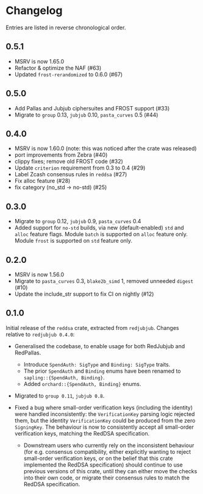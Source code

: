# Changelog

Entries are listed in reverse chronological order.

## 0.5.1

* MSRV is now 1.65.0
* Refactor & optimize the NAF (#63)
* Updated `frost-rerandomized` to 0.6.0 (#67)

## 0.5.0

* Add Pallas and Jubjub ciphersuites and FROST support (#33)
* Migrate to `group` 0.13, `jubjub` 0.10, `pasta_curves` 0.5 (#44)

## 0.4.0

* MSRV is now 1.60.0 (note: this was noticed after the crate was released)
* port improvements from Zebra (#40)
* clippy fixes; remove old FROST code (#32)
* Update `criterion` requirement from 0.3 to 0.4 (#29)
* Label Zcash consensus rules in `reddsa` (#27)
* Fix alloc feature (#28)
* fix category (no\_std -> no-std) (#25)

## 0.3.0

* Migrate to `group` 0.12, `jubjub` 0.9, `pasta_curves` 0.4
* Added support for `no-std` builds, via new (default-enabled) `std` and `alloc`
  feature flags. Module `batch` is supported on `alloc` feature only. Module
  `frost` is supported on `std` feature only.

## 0.2.0

* MSRV is now 1.56.0
* Migrate to `pasta_curves` 0.3, `blake2b_simd` 1, removed unneeded `digest` (#10)
* Update the include_str support to fix CI on nightly (#12)

## 0.1.0

Initial release of the `reddsa` crate, extracted from `redjubjub`. Changes
relative to `redjubjub 0.4.0`:

* Generalised the codebase, to enable usage for both RedJubjub and RedPallas.

  * Introduce `SpendAuth: SigType` and `Binding: SigType` traits.
  * The prior `SpendAuth` and `Binding` enums have been renamed to
    `sapling::{SpendAuth, Binding}`.
  * Added `orchard::{SpendAuth, Binding}` enums.

* Migrated to `group 0.11`, `jubjub 0.8`.

* Fixed a bug where small-order verification keys (including the identity) were
  handled inconsistently: the `VerificationKey` parsing logic rejected them, but
  the identity `VerificationKey` could be produced from the zero `SigningKey`.
  The behaviour is now to consistently accept all small-order verification keys,
  matching the RedDSA specification.

  * Downstream users who currently rely on the inconsistent behaviour (for e.g.
    consensus compatibility, either explicitly wanting to reject small-order
    verification keys, or on the belief that this crate implemented the RedDSA
    specification) should continue to use previous versions of this crate, until
    they can either move the checks into their own code, or migrate their
    consensus rules to match the RedDSA specification.

